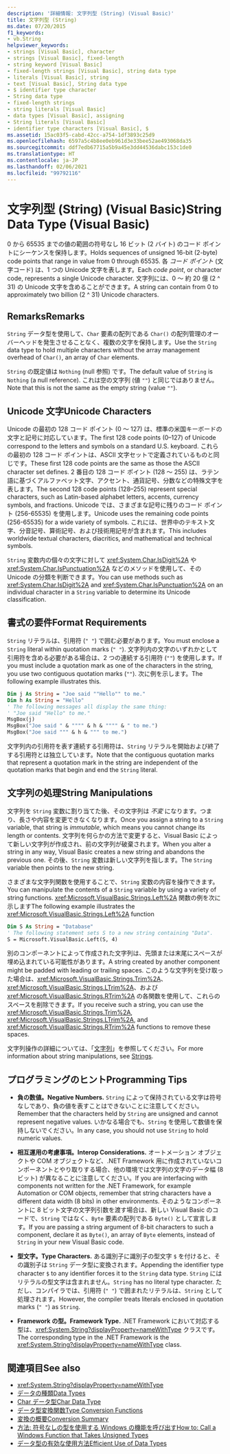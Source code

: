 ```yaml
---
description: '詳細情報: 文字列型 (String) (Visual Basic)'
title: 文字列型 (String)
ms.date: 07/20/2015
f1_keywords:
- vb.String
helpviewer_keywords:
- strings [Visual Basic], character
- strings [Visual Basic], fixed-length
- string keyword [Visual Basic]
- fixed-length strings [Visual Basic], string data type
- literals [Visual Basic], string
- text [Visual Basic], String data type
- $ identifier type character
- String data type
- fixed-length strings
- string literals [Visual Basic]
- data types [Visual Basic], assigning
- String literals [Visual Basic]
- identifier type characters [Visual Basic], $
ms.assetid: 15ac03f5-cabd-42cc-a754-1df3893c25d9
ms.openlocfilehash: 6597a5c4b8ee0eb961d3e33bee52ae493068da35
ms.sourcegitcommit: ddf7edb67715a5b9a45e3dd44536dabc153c1de0
ms.translationtype: HT
ms.contentlocale: ja-JP
ms.lasthandoff: 02/06/2021
ms.locfileid: "99792116"
---
```

# <a name="string-data-type-visual-basic"></a><span data-ttu-id="c0c07-103">文字列型 (String) (Visual Basic)</span><span class="sxs-lookup"><span data-stu-id="c0c07-103">String Data Type (Visual Basic)</span></span>

<span data-ttu-id="c0c07-104">0 から 65535 までの値の範囲の符号なし 16 ビット (2 バイト) のコード ポイントにシーケンスを保持します。</span><span class="sxs-lookup"><span data-stu-id="c0c07-104">Holds sequences of unsigned 16-bit (2-byte) code points that range in value from 0 through 65535.</span></span> <span data-ttu-id="c0c07-105">各 *コード ポイント* (文字コード) は、1 つの Unicode 文字を表します。</span><span class="sxs-lookup"><span data-stu-id="c0c07-105">Each *code point*, or character code, represents a single Unicode character.</span></span> <span data-ttu-id="c0c07-106">文字列には、0 ～ 約 20 億 (2 ^ 31) の Unicode 文字を含めることができます。</span><span class="sxs-lookup"><span data-stu-id="c0c07-106">A string can contain from 0 to approximately two billion (2 ^ 31) Unicode characters.</span></span>  
  
## <a name="remarks"></a><span data-ttu-id="c0c07-107">Remarks</span><span class="sxs-lookup"><span data-stu-id="c0c07-107">Remarks</span></span>  

 <span data-ttu-id="c0c07-108">`String` データ型を使用して、`Char` 要素の配列である `Char()` の配列管理のオーバーヘッドを発生させることなく、複数の文字を保持します。</span><span class="sxs-lookup"><span data-stu-id="c0c07-108">Use the `String` data type to hold multiple characters without the array management overhead of `Char()`, an array of `Char` elements.</span></span>  
  
 <span data-ttu-id="c0c07-109">`String` の既定値は `Nothing` (null 参照) です。</span><span class="sxs-lookup"><span data-stu-id="c0c07-109">The default value of `String` is `Nothing` (a null reference).</span></span> <span data-ttu-id="c0c07-110">これは空の文字列 (値 `""`) と同じではありません。</span><span class="sxs-lookup"><span data-stu-id="c0c07-110">Note that this is not the same as the empty string (value `""`).</span></span>  
  
## <a name="unicode-characters"></a><span data-ttu-id="c0c07-111">Unicode 文字</span><span class="sxs-lookup"><span data-stu-id="c0c07-111">Unicode Characters</span></span>  

 <span data-ttu-id="c0c07-112">Unicode の最初の 128 コード ポイント (0 ～ 127) は、標準の米国キーボードの文字と記号に対応しています。</span><span class="sxs-lookup"><span data-stu-id="c0c07-112">The first 128 code points (0–127) of Unicode correspond to the letters and symbols on a standard U.S. keyboard.</span></span> <span data-ttu-id="c0c07-113">これらの最初の 128 コード ポイントは、ASCII 文字セットで定義されているものと同じです。</span><span class="sxs-lookup"><span data-stu-id="c0c07-113">These first 128 code points are the same as those the ASCII character set defines.</span></span> <span data-ttu-id="c0c07-114">2 番目の 128 コード ポイント (128 ～ 255) は、ラテン語に基づくアルファベット文字、アクセント、通貨記号、分数などの特殊文字を表します。</span><span class="sxs-lookup"><span data-stu-id="c0c07-114">The second 128 code points (128–255) represent special characters, such as Latin-based alphabet letters, accents, currency symbols, and fractions.</span></span> <span data-ttu-id="c0c07-115">Unicode では、さまざまな記号に残りのコード ポイント (256-65535) を使用します。</span><span class="sxs-lookup"><span data-stu-id="c0c07-115">Unicode uses the remaining code points (256-65535) for a wide variety of symbols.</span></span> <span data-ttu-id="c0c07-116">これには、世界中のテキスト文字、分音記号、算術記号、および技術用記号が含まれます。</span><span class="sxs-lookup"><span data-stu-id="c0c07-116">This includes worldwide textual characters, diacritics, and mathematical and technical symbols.</span></span>  
  
 <span data-ttu-id="c0c07-117">`String` 変数内の個々の文字に対して <xref:System.Char.IsDigit%2A> や <xref:System.Char.IsPunctuation%2A> などのメソッドを使用して、その Unicode の分類を判断できます。</span><span class="sxs-lookup"><span data-stu-id="c0c07-117">You can use methods such as <xref:System.Char.IsDigit%2A> and <xref:System.Char.IsPunctuation%2A> on an individual character in a `String` variable to determine its Unicode classification.</span></span>  
  
## <a name="format-requirements"></a><span data-ttu-id="c0c07-118">書式の要件</span><span class="sxs-lookup"><span data-stu-id="c0c07-118">Format Requirements</span></span>  

 <span data-ttu-id="c0c07-119">`String` リテラルは、引用符 (`" "`) で囲む必要があります。</span><span class="sxs-lookup"><span data-stu-id="c0c07-119">You must enclose a `String` literal within quotation marks (`" "`).</span></span> <span data-ttu-id="c0c07-120">文字列内の文字のいずれかとして引用符を含める必要がある場合は、2 つの連続する引用符 (`""`) を使用します。</span><span class="sxs-lookup"><span data-stu-id="c0c07-120">If you must include a quotation mark as one of the characters in the string, you use two contiguous quotation marks (`""`).</span></span> <span data-ttu-id="c0c07-121">次に例を示します。</span><span class="sxs-lookup"><span data-stu-id="c0c07-121">The following example illustrates this.</span></span>  
  
```vb  
Dim j As String = "Joe said ""Hello"" to me."  
Dim h As String = "Hello"  
' The following messages all display the same thing:  
' "Joe said "Hello" to me."  
MsgBox(j)  
MsgBox("Joe said " & """" & h & """" & " to me.")  
MsgBox("Joe said """ & h & """ to me.")  
```  
  
 <span data-ttu-id="c0c07-122">文字列内の引用符を表す連続する引用符は、`String` リテラルを開始および終了する引用符とは独立しています。</span><span class="sxs-lookup"><span data-stu-id="c0c07-122">Note that the contiguous quotation marks that represent a quotation mark in the string are independent of the quotation marks that begin and end the `String` literal.</span></span>  
  
## <a name="string-manipulations"></a><span data-ttu-id="c0c07-123">文字列の処理</span><span class="sxs-lookup"><span data-stu-id="c0c07-123">String Manipulations</span></span>  

 <span data-ttu-id="c0c07-124">文字列を `String` 変数に割り当てた後、その文字列は *不変* になります。つまり、長さや内容を変更できなくなります。</span><span class="sxs-lookup"><span data-stu-id="c0c07-124">Once you assign a string to a `String` variable, that string is *immutable*, which means you cannot change its length or contents.</span></span> <span data-ttu-id="c0c07-125">文字列を何らかの方法で変更すると、Visual Basic によって新しい文字列が作成され、前の文字列が破棄されます。</span><span class="sxs-lookup"><span data-stu-id="c0c07-125">When you alter a string in any way, Visual Basic creates a new string and abandons the previous one.</span></span> <span data-ttu-id="c0c07-126">その後、`String` 変数は新しい文字列を指します。</span><span class="sxs-lookup"><span data-stu-id="c0c07-126">The `String` variable then points to the new string.</span></span>  
  
 <span data-ttu-id="c0c07-127">さまざまな文字列関数を使用することで、`String` 変数の内容を操作できます。</span><span class="sxs-lookup"><span data-stu-id="c0c07-127">You can manipulate the contents of a `String` variable by using a variety of string functions.</span></span> <span data-ttu-id="c0c07-128"><xref:Microsoft.VisualBasic.Strings.Left%2A> 関数の例を次に示します</span><span class="sxs-lookup"><span data-stu-id="c0c07-128">The following example illustrates the <xref:Microsoft.VisualBasic.Strings.Left%2A> function</span></span>  
  
```vb  
Dim S As String = "Database"  
' The following statement sets S to a new string containing "Data".  
S = Microsoft.VisualBasic.Left(S, 4)  
```  
  
 <span data-ttu-id="c0c07-129">別のコンポーネントによって作成された文字列は、先頭または末尾にスペースが埋め込まれている可能性があります。</span><span class="sxs-lookup"><span data-stu-id="c0c07-129">A string created by another component might be padded with leading or trailing spaces.</span></span> <span data-ttu-id="c0c07-130">このような文字列を受け取った場合は、<xref:Microsoft.VisualBasic.Strings.Trim%2A>、<xref:Microsoft.VisualBasic.Strings.LTrim%2A>、および <xref:Microsoft.VisualBasic.Strings.RTrim%2A> の各関数を使用して、これらのスペースを削除できます。</span><span class="sxs-lookup"><span data-stu-id="c0c07-130">If you receive such a string, you can use the <xref:Microsoft.VisualBasic.Strings.Trim%2A>, <xref:Microsoft.VisualBasic.Strings.LTrim%2A>, and <xref:Microsoft.VisualBasic.Strings.RTrim%2A> functions to remove these spaces.</span></span>  
  
 <span data-ttu-id="c0c07-131">文字列操作の詳細については、「[文字列](../../programming-guide/language-features/strings/index.md)」を参照してください。</span><span class="sxs-lookup"><span data-stu-id="c0c07-131">For more information about string manipulations, see [Strings](../../programming-guide/language-features/strings/index.md).</span></span>  
  
## <a name="programming-tips"></a><span data-ttu-id="c0c07-132">プログラミングのヒント</span><span class="sxs-lookup"><span data-stu-id="c0c07-132">Programming Tips</span></span>  
  
- <span data-ttu-id="c0c07-133">**負の数値。**</span><span class="sxs-lookup"><span data-stu-id="c0c07-133">**Negative Numbers.**</span></span> <span data-ttu-id="c0c07-134">`String` によって保持されている文字は符号なしであり、負の値を表すことはできないことに注意してください。</span><span class="sxs-lookup"><span data-stu-id="c0c07-134">Remember that the characters held by `String` are unsigned and cannot represent negative values.</span></span> <span data-ttu-id="c0c07-135">いかなる場合でも、`String` を使用して数値を保持しないでください。</span><span class="sxs-lookup"><span data-stu-id="c0c07-135">In any case, you should not use `String` to hold numeric values.</span></span>  
  
- <span data-ttu-id="c0c07-136">**相互運用の考慮事項。**</span><span class="sxs-lookup"><span data-stu-id="c0c07-136">**Interop Considerations.**</span></span> <span data-ttu-id="c0c07-137">オートメーション オブジェクトや COM オブジェクトなど、.NET Framework 用に作成されていないコンポーネントとやり取りする場合、他の環境では文字列の文字のデータ幅 (8 ビット) が異なることに注意してください。</span><span class="sxs-lookup"><span data-stu-id="c0c07-137">If you are interfacing with components not written for the .NET Framework, for example Automation or COM objects, remember that string characters have a different data width (8 bits) in other environments.</span></span> <span data-ttu-id="c0c07-138">そのようなコンポーネントに 8 ビット文字の文字列引数を渡す場合は、新しい Visual Basic のコードで、`String` ではなく、`Byte` 要素の配列である `Byte()` として宣言します。</span><span class="sxs-lookup"><span data-stu-id="c0c07-138">If you are passing a string argument of 8-bit characters to such a component, declare it as `Byte()`, an array of `Byte` elements, instead of `String` in your new Visual Basic code.</span></span>  
  
- <span data-ttu-id="c0c07-139">**型文字。**</span><span class="sxs-lookup"><span data-stu-id="c0c07-139">**Type Characters.**</span></span> <span data-ttu-id="c0c07-140">ある識別子に識別子の型文字 `$` を付けると、その識別子は `String` データ型に変換されます。</span><span class="sxs-lookup"><span data-stu-id="c0c07-140">Appending the identifier type character `$` to any identifier forces it to the `String` data type.</span></span> <span data-ttu-id="c0c07-141">`String` にはリテラルの型文字は含まれません。</span><span class="sxs-lookup"><span data-stu-id="c0c07-141">`String` has no literal type character.</span></span> <span data-ttu-id="c0c07-142">ただし、コンパイラでは、引用符 (`" "`) で囲まれたリテラルは、`String` として処理されます。</span><span class="sxs-lookup"><span data-stu-id="c0c07-142">However, the compiler treats literals enclosed in quotation marks (`" "`) as `String`.</span></span>  
  
- <span data-ttu-id="c0c07-143">**Framework の型。**</span><span class="sxs-lookup"><span data-stu-id="c0c07-143">**Framework Type.**</span></span> <span data-ttu-id="c0c07-144">.NET Framework において対応する型は、<xref:System.String?displayProperty=nameWithType> クラスです。</span><span class="sxs-lookup"><span data-stu-id="c0c07-144">The corresponding type in the .NET Framework is the <xref:System.String?displayProperty=nameWithType> class.</span></span>  
  
## <a name="see-also"></a><span data-ttu-id="c0c07-145">関連項目</span><span class="sxs-lookup"><span data-stu-id="c0c07-145">See also</span></span>

- <xref:System.String?displayProperty=nameWithType>
- [<span data-ttu-id="c0c07-146">データの種類</span><span class="sxs-lookup"><span data-stu-id="c0c07-146">Data Types</span></span>](index.md)
- [<span data-ttu-id="c0c07-147">Char データ型</span><span class="sxs-lookup"><span data-stu-id="c0c07-147">Char Data Type</span></span>](char-data-type.md)
- [<span data-ttu-id="c0c07-148">データ型変換関数</span><span class="sxs-lookup"><span data-stu-id="c0c07-148">Type Conversion Functions</span></span>](../functions/type-conversion-functions.md)
- [<span data-ttu-id="c0c07-149">変換の概要</span><span class="sxs-lookup"><span data-stu-id="c0c07-149">Conversion Summary</span></span>](../keywords/conversion-summary.md)
- [<span data-ttu-id="c0c07-150">方法: 符号なしの型を使用する Windows の機能を呼び出す</span><span class="sxs-lookup"><span data-stu-id="c0c07-150">How to: Call a Windows Function that Takes Unsigned Types</span></span>](../../programming-guide/com-interop/how-to-call-a-windows-function-that-takes-unsigned-types.md)
- [<span data-ttu-id="c0c07-151">データ型の有効な使用方法</span><span class="sxs-lookup"><span data-stu-id="c0c07-151">Efficient Use of Data Types</span></span>](../../programming-guide/language-features/data-types/efficient-use-of-data-types.md)

